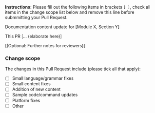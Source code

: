 **Instructions:** Please fill out the following items in brackets `[ ]`, check all items in the change scope list below and remove this line before submmitting your Pull Request.

Documentation content update for [Module X, Section Y]

This PR [... (elaborate here)]

[(Optional: Further notes for reviewers)]

### Change scope

The changes in this Pull Request include (please tick all that apply):

- [ ] Small language/grammar fixes
- [ ] Small content fixes 
- [ ] Addition of new content
- [ ] Sample code/command updates
- [ ] Platform fixes
- [ ] Other
